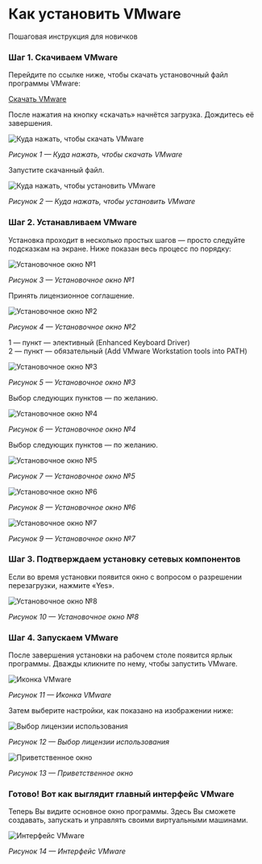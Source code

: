 # Как установить VMware  
Пошаговая инструкция для новичков

### Шаг 1. Скачиваем VMware

Перейдите по ссылке ниже, чтобы скачать установочный файл программы VMware:

[Скачать VMware](https://cloud.mirea.ru/index.php/s/yyL2MZHd7NKSmcQ)

После нажатия на кнопку «скачать» начнётся загрузка. Дождитесь её завершения.

![Куда нажать, чтобы скачать VMware](photo_for_instructions/VMWare/dowload1.png)

*Рисунок 1 — Куда нажать, чтобы скачать VMware*

Запустите скачанный файл.

![Куда нажать, чтобы установить VMware](photo_for_instructions/VMWare/instal2.png)

*Рисунок 2 — Куда нажать, чтобы установить VMware*

### Шаг 2. Устанавливаем VMware

Установка проходит в несколько простых шагов — просто следуйте подсказкам на экране. Ниже показан весь процесс по порядку:

![Установочное окно №1](photo_for_instructions/VMWare/setup1.PNG)

*Рисунок 3 — Установочное окно №1*

Принять лицензионное соглашение.

![Установочное окно №2](photo_for_instructions/VMWare/setup2.PNG)

*Рисунок 4 — Установочное окно №2*

1 — пункт — элективный (Enhanced Keyboard Driver)  
2 — пункт — обязательный (Add VMware Workstation tools into PATH)

![Установочное окно №3](photo_for_instructions/VMWare/setup3.PNG)

*Рисунок 5 — Установочное окно №3*

Выбор следующих пунктов — по желанию.

![Установочное окно №4](photo_for_instructions/VMWare/setup4.PNG)

*Рисунок 6 — Установочное окно №4*

Выбор следующих пунктов — по желанию.

![Установочное окно №5](photo_for_instructions/VMWare/setup5.PNG)

*Рисунок 7 — Установочное окно №5*

![Установочное окно №6](photo_for_instructions/VMWare/setup6.PNG)

*Рисунок 8 — Установочное окно №6*

![Установочное окно №7](photo_for_instructions/VMWare/setup7.PNG)

*Рисунок 9 — Установочное окно №7*

### Шаг 3. Подтверждаем установку сетевых компонентов

Если во время установки появится окно с вопросом о разрешении перезагрузки, нажмите «Yes».

![Установочное окно №8](photo_for_instructions/VMWare/setup8.PNG)

*Рисунок 10 — Установочное окно №8*

### Шаг 4. Запускаем VMware

После завершения установки на рабочем столе появится ярлык программы. Дважды кликните по нему, чтобы запустить VMware.

![Иконка VMware](photo_for_instructions/VMWare/icon.PNG)

*Рисунок 11 — Иконка VMware*

Затем выберите настройки, как показано на изображении ниже:

![Выбор лицензии использования](photo_for_instructions/VMWare/open1.PNG)

*Рисунок 12 — Выбор лицензии использования*

![Приветственное окно](photo_for_instructions/VMWare/open2.PNG)

*Рисунок 13 — Приветственное окно*

### Готово! Вот как выглядит главный интерфейс VMware

Теперь Вы видите основное окно программы. Здесь Вы сможете создавать, запускать и управлять своими виртуальными машинами.

![Интерфейс VMware](photo_for_instructions/VMWare/interface.PNG)

*Рисунок 14 — Интерфейс VMware*
